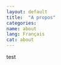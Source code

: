 ```yaml
---
layout: default
title:  "A propos"
categories:
name: about
lang: Français
cat: about
---
```


test

